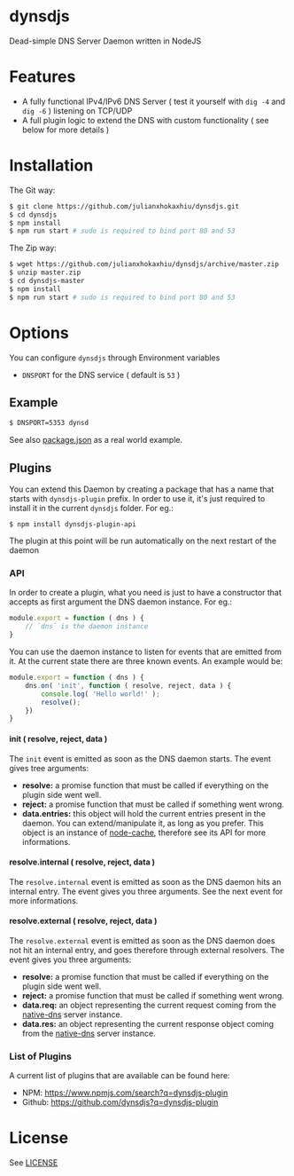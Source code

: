 # dynsdjs
Dead-simple DNS Server Daemon written in NodeJS

# Features
- A fully functional IPv4/IPv6 DNS Server ( test it yourself with `dig -4` and `dig -6` ) listening on TCP/UDP
- A full plugin logic to extend the DNS with custom functionality ( see below for more details )

# Installation
The Git way:
```bash
$ git clone https://github.com/julianxhokaxhiu/dynsdjs.git
$ cd dynsdjs
$ npm install
$ npm run start # sudo is required to bind port 80 and 53
```

The Zip way:
```bash
$ wget https://github.com/julianxhokaxhiu/dynsdjs/archive/master.zip
$ unzip master.zip
$ cd dynsdjs-master
$ npm install
$ npm run start # sudo is required to bind port 80 and 53
```

# Options
You can configure `dynsdjs` through Environment variables

- `DNSPORT` for the DNS service ( default is `53` )

## Example

```bash
$ DNSPORT=5353 dynsd
```
See also [package.json](package.json#L17) as a real world example.

## Plugins

You can extend this Daemon by creating a package that has a name that starts with `dynsdjs-plugin` prefix. In order to use it, it's just required to install it in the current `dynsdjs` folder. For eg.:

```
$ npm install dynsdjs-plugin-api
```

The plugin at this point will be run automatically on the next restart of the daemon

### API

In order to create a plugin, what you need is just to have a constructor that accepts as first argument the DNS daemon instance. For eg.:

```javascript
module.export = function ( dns ) {
    // `dns` is the daemon instance
}
```

You can use the daemon instance to listen for events that are emitted from it. At the current state there are three known events. An example would be:

```javascript
module.export = function ( dns ) {
    dns.on( 'init', function ( resolve, reject, data ) {
        console.log( 'Hello world!' );
      	resolve();
    })
}
```



#### init ( resolve, reject, data )

The `init` event is emitted as soon as the DNS daemon starts. The event gives tree arguments:

- **resolve:** a promise function that must be called if everything on the plugin side went well.
- **reject:** a promise function that must be called if something went wrong.
- **data.entries:** this object will hold the current entries present in the daemon. You can extend/manipulate it, as long as you prefer. This object is an instance of [node-cache](https://www.npmjs.com/package/node-cache), therefore see its API for more informations.

#### resolve.internal ( resolve, reject, data )

The `resolve.internal` event is emitted as soon as the DNS daemon hits an internal entry. The event gives you three arguments. See the next event for more informations.

#### resolve.external ( resolve, reject, data )

The `resolve.external` event is emitted as soon as the DNS daemon does not hit an internal entry, and goes therefore through external resolvers. The event gives you three arguments:

- **resolve:** a promise function that must be called if everything on the plugin side went well.
- **reject:** a promise function that must be called if something went wrong.
- **data.req:** an object representing the current request coming from the [native-dns](https://www.npmjs.com/package/native-dns) server instance.
- **data.res:** an object representing the current response object coming from the [native-dns](https://www.npmjs.com/package/native-dns) server instance.

### List of Plugins

A current list of plugins that are available can be found here:

- NPM: https://www.npmjs.com/search?q=dynsdjs-plugin
- Github: https://github.com/dynsdjs?q=dynsdjs-plugin

# License

See [LICENSE](LICENSE)
